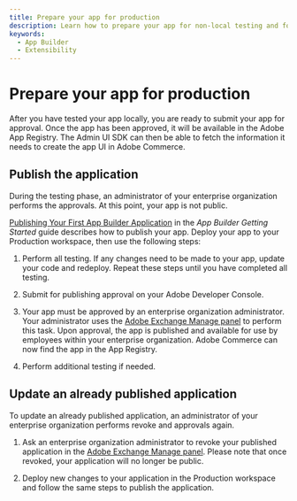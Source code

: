 ```yaml
---
title: Prepare your app for production
description: Learn how to prepare your app for non-local testing and for production.
keywords:
  - App Builder
  - Extensibility
---
```


# Prepare your app for production

After you have tested your app locally, you are ready to submit your app for approval. Once the app has been approved, it will be available in the Adobe App Registry. The Admin UI SDK can then be able to fetch the information it needs to create the app UI in Adobe Commerce.

## Publish the application

During the testing phase, an administrator of your enterprise organization performs the approvals. At this point, your app is not public.

[Publishing Your First App Builder Application](https://developer.adobe.com/app-builder/docs/getting_started/publish_app/) in the _App Builder Getting Started_ guide describes how to publish your app. Deploy your app to your Production workspace, then use the following steps:

1. Perform all testing. If any changes need to be made to your app, update your code and redeploy. Repeat these steps until you have completed all testing.

1. Submit for publishing approval on your Adobe Developer Console.

1. Your app must be approved by an enterprise organization administrator. Your administrator uses the [Adobe Exchange Manage panel](https://exchange.adobe.com/manage) to perform this task. Upon approval, the app is published and available for use by employees within your enterprise organization. Adobe Commerce can now find the app in the App Registry.

1. Perform additional testing if needed.

## Update an already published application

To update an already published application, an administrator of your enterprise organization performs revoke and approvals again.

1. Ask an enterprise organization administrator to revoke your published application in the [Adobe Exchange Manage panel](https://exchange.adobe.com/manage). Please note that once revoked, your application will no longer be public.

1. Deploy new changes to your application in the Production workspace and follow the same steps to publish the application.
